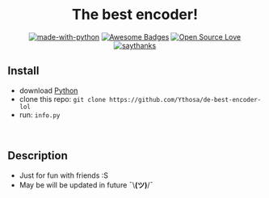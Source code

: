 <br>

<h1 align="center">The best encoder!</h1>
<div align="center">

[![made-with-python](https://img.shields.io/badge/Made%20with-Python-1f425f.svg)](https://www.python.org/)
[![Awesome Badges](https://img.shields.io/badge/badges-awesome-green.svg)](https://github.com/ythosa)
[![Open Source Love](https://badges.frapsoft.com/os/v1/open-source.png?v=103)](https://github.com/ellerbrock/open-source-badges/)
[![saythanks](https://img.shields.io/badge/say-thanks-ff69b4.svg)](https://vk.com/ythosa)

</div>

## Install
-   download [Python](https://www.python.org/ftp/python)
-   clone this repo: `git clone https://github.com/Ythosa/de-best-encoder-lol`
-   run: `info.py`

<br>

## Description
-    Just for fun with friends :S
-    May be will be updated in future ¯\\__(ツ)__/¯
